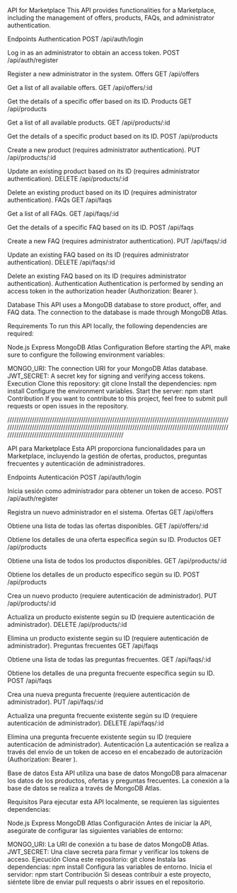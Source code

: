API for Marketplace
This API provides functionalities for a Marketplace, including the management of offers, products, FAQs, and administrator authentication.

Endpoints
Authentication
POST /api/auth/login

Log in as an administrator to obtain an access token.
POST /api/auth/register

Register a new administrator in the system.
Offers
GET /api/offers

Get a list of all available offers.
GET /api/offers/:id

Get the details of a specific offer based on its ID.
Products
GET /api/products

Get a list of all available products.
GET /api/products/:id

Get the details of a specific product based on its ID.
POST /api/products

Create a new product (requires administrator authentication).
PUT /api/products/:id

Update an existing product based on its ID (requires administrator authentication).
DELETE /api/products/:id

Delete an existing product based on its ID (requires administrator authentication).
FAQs
GET /api/faqs

Get a list of all FAQs.
GET /api/faqs/:id

Get the details of a specific FAQ based on its ID.
POST /api/faqs

Create a new FAQ (requires administrator authentication).
PUT /api/faqs/:id

Update an existing FAQ based on its ID (requires administrator authentication).
DELETE /api/faqs/:id

Delete an existing FAQ based on its ID (requires administrator authentication).
Authentication
Authentication is performed by sending an access token in the authorization header (Authorization: Bearer <token>).

Database
This API uses a MongoDB database to store product, offer, and FAQ data. The connection to the database is made through MongoDB Atlas.

Requirements
To run this API locally, the following dependencies are required:

Node.js
Express
MongoDB Atlas
Configuration
Before starting the API, make sure to configure the following environment variables:

MONGO_URI: The connection URI for your MongoDB Atlas database.
JWT_SECRET: A secret key for signing and verifying access tokens.
Execution
Clone this repository: git clone <repository>
Install the dependencies: npm install
Configure the environment variables.
Start the server: npm start
Contribution
If you want to contribute to this project, feel free to submit pull requests or open issues in the repository.

//////////////////////////////////////////////////////////////////////////////////////////////////////////////////////////////////////////////////////////////////////////////////////////////////////////////////////////////////////////////////////////

API para Marketplace
Esta API proporciona funcionalidades para un Marketplace, incluyendo la gestión de ofertas, productos, preguntas frecuentes y autenticación de administradores.

Endpoints
Autenticación
POST /api/auth/login

Inicia sesión como administrador para obtener un token de acceso.
POST /api/auth/register

Registra un nuevo administrador en el sistema.
Ofertas
GET /api/offers

Obtiene una lista de todas las ofertas disponibles.
GET /api/offers/:id

Obtiene los detalles de una oferta específica según su ID.
Productos
GET /api/products

Obtiene una lista de todos los productos disponibles.
GET /api/products/:id

Obtiene los detalles de un producto específico según su ID.
POST /api/products

Crea un nuevo producto (requiere autenticación de administrador).
PUT /api/products/:id

Actualiza un producto existente según su ID (requiere autenticación de administrador).
DELETE /api/products/:id

Elimina un producto existente según su ID (requiere autenticación de administrador).
Preguntas frecuentes
GET /api/faqs

Obtiene una lista de todas las preguntas frecuentes.
GET /api/faqs/:id

Obtiene los detalles de una pregunta frecuente específica según su ID.
POST /api/faqs

Crea una nueva pregunta frecuente (requiere autenticación de administrador).
PUT /api/faqs/:id

Actualiza una pregunta frecuente existente según su ID (requiere autenticación de administrador).
DELETE /api/faqs/:id

Elimina una pregunta frecuente existente según su ID (requiere autenticación de administrador).
Autenticación
La autenticación se realiza a través del envío de un token de acceso en el encabezado de autorización (Authorization: Bearer <token>).

Base de datos
Esta API utiliza una base de datos MongoDB para almacenar los datos de los productos, ofertas y preguntas frecuentes. La conexión a la base de datos se realiza a través de MongoDB Atlas.

Requisitos
Para ejecutar esta API localmente, se requieren las siguientes dependencias:

Node.js
Express
MongoDB Atlas
Configuración
Antes de iniciar la API, asegúrate de configurar las siguientes variables de entorno:

MONGO_URI: La URI de conexión a tu base de datos MongoDB Atlas.
JWT_SECRET: Una clave secreta para firmar y verificar los tokens de acceso.
Ejecución
Clona este repositorio: git clone <repositorio>
Instala las dependencias: npm install
Configura las variables de entorno.
Inicia el servidor: npm start
Contribución
Si deseas contribuir a este proyecto, siéntete libre de enviar pull requests o abrir issues en el repositorio.
